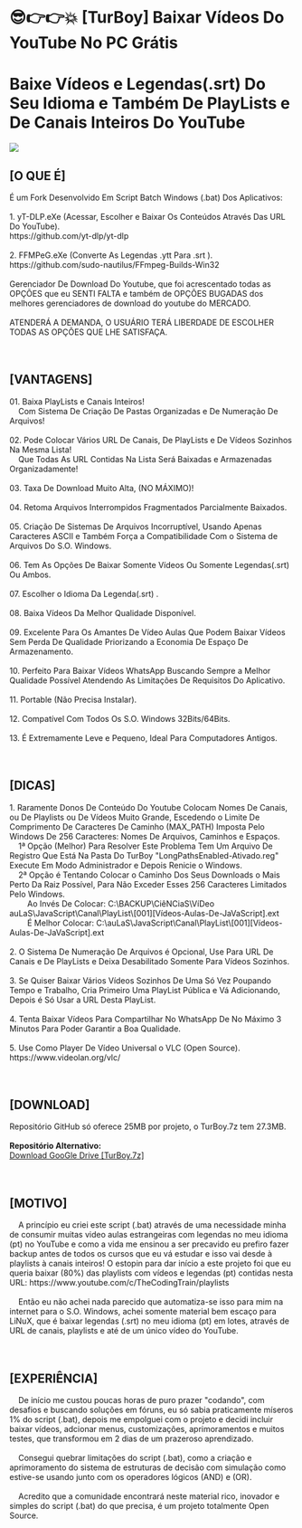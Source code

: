 # 😎👉👉💥 [TurBoy] Baixar Vídeos Do YouTube No PC Grátis
<h1>Baixe Vídeos e Legendas(.srt) Do Seu Idioma e Também De PlayLists e De Canais Inteiros Do YouTube</h1>
<img src="https://github.com/ostonprata/TurBoy/blob/main/TurBoy.png">
<h2>[O QUE É]</h2>
É um Fork Desenvolvido Em Script Batch Windows (.bat) Dos Aplicativos:
</br>
</br>
1. yT-DLP.eXe (Acessar, Escolher e Baixar Os Conteúdos Através Das URL Do YouTube). 
</br>
https://github.com/yt-dlp/yt-dlp
</br>
</br>
2. FFMPeG.eXe (Converte As Legendas .ytt Para .srt ). 
</br>
https://github.com/sudo-nautilus/FFmpeg-Builds-Win32
</br>
</br>
Gerenciador De Download Do Youtube, que foi acrescentado todas as OPÇÕES que eu SENTI FALTA e também de OPÇÕES BUGADAS dos melhores gerenciadores de download do youtube do MERCADO.
</br>
</br>
ATENDERÁ A DEMANDA, O USUÁRIO TERÁ LIBERDADE DE ESCOLHER TODAS AS OPÇÕES QUE LHE SATISFAÇA.
</br>
</br>
</br>
<h2>[VANTAGENS]</h2>
01. Baixa PlayLists e Canais Inteiros!
</br>
&nbsp;&nbsp;&nbsp;&nbsp;Com Sistema De Criação De Pastas Organizadas e De Numeração De Arquivos!
</br>
</br>
02. Pode Colocar Vários URL De Canais, De PlayLists e De Vídeos Sozinhos Na Mesma Lista!
</br>
&nbsp;&nbsp;&nbsp;&nbsp;Que Todas As URL Contidas Na Lista Será Baixadas e Armazenadas Organizadamente!
</br>
</br>
03. Taxa De Download Muito Alta, (NO MÁXIMO)!
</br>
</br>
04. Retoma Arquivos Interrompidos Fragmentados Parcialmente Baixados.
</br>
</br>
05. Criação De Sistemas De Arquivos Incorruptível, Usando Apenas Caracteres ASCII e Também Força a Compatibilidade Com o Sistema de Arquivos Do S.O. Windows.
</br>
</br>
06. Tem As Opções De Baixar Somente Vídeos Ou Somente Legendas(.srt) Ou Ambos.
</br>
</br>
07. Escolher o Idioma Da Legenda(.srt) .
</br>
</br>
08. Baixa Vídeos Da Melhor Qualidade Disponível.
</br>
</br>
09. Excelente Para Os Amantes De Vídeo Aulas Que Podem Baixar Vídeos Sem Perda De Qualidade Priorizando a Economia De Espaço De Armazenamento.
</br>
</br>
10. Perfeito Para Baixar Vídeos WhatsApp Buscando Sempre a Melhor Qualidade Possível Atendendo As Limitações De Requisitos Do Aplicativo.
</br>
</br>
11. Portable (Não Precisa Instalar).
</br>
</br>
12. Compatível Com Todos Os S.O. Windows 32Bits/64Bits.
</br>
</br>
13. É Extremamente Leve e Pequeno, Ideal Para Computadores Antigos.
</br>
</br>
</br>
<h2>[DICAS]</h2>
1. Raramente Donos De Conteúdo Do Youtube Colocam Nomes De Canais, ou De Playlists ou De Vídeos Muito Grande, Escedendo o Limite De Comprimento De Caracteres De Caminho (MAX_PATH) Imposta Pelo Windows De 256 Caracteres: Nomes De Arquivos, Caminhos e Espaços.
</br>
&nbsp;&nbsp;&nbsp;&nbsp;1ª Opção (Melhor) Para Resolver Este Problema Tem Um Arquivo De Registro Que Está Na Pasta Do TurBoy "LongPathsEnabled-Ativado.reg" Execute Em Modo Administrador e Depois Renicie o Windows.
</br>
&nbsp;&nbsp;&nbsp;&nbsp;2ª Opção é Tentando Colocar o Caminho Dos Seus Downloads o Mais Perto Da Raiz Possível, Para Não Exceder Esses 256 Caracteres Limitados Pelo Windows.
</br>
&nbsp;&nbsp;&nbsp;&nbsp;&nbsp;&nbsp;&nbsp;&nbsp;Ao Invés De Colocar: C:\BACKUP\CiêNCiaS\VíDeo auLaS\JavaScript\Canal\PlayList\[001][Vídeos-Aulas-De-JaVaScript].ext
</br>
&nbsp;&nbsp;&nbsp;&nbsp;&nbsp;&nbsp;&nbsp;&nbsp;É Melhor Colocar: C:\auLaS\JavaScript\Canal\PlayList\[001][Vídeos-Aulas-De-JaVaScript].ext
</br>
</br>
2. O Sistema De Numeração De Arquivos é Opcional, Use Para URL De Canais e De PlayLists e Deixa Desabilitado Somente Para Vídeos Sozinhos.
</br>
</br>
3. Se Quiser Baixar Vários Vídeos Sozinhos De Uma Só Vez Poupando Tempo e Trabalho, Cria Primeiro Uma PlayList Pública e Vá Adicionando, Depois é Só Usar a URL Desta PlayList.
</br>
</br>
4. Tenta Baixar Vídeos Para Compartilhar No WhatsApp De No Máximo 3 Minutos Para Poder Garantir a Boa Qualidade.
</br>
</br>
5. Use Como Player De Vídeo Universal o VLC (Open Source).
</br>
https://www.videolan.org/vlc/
</br>
</br>
</br>
<h2>[DOWNLOAD]</h2>
Repositório GitHub só oferece 25MB por projeto, o TurBoy.7z tem 27.3MB.
</br>
</br>
<b>Repositório Alternativo:</b>
</br>
<a href="https://drive.google.com/file/d/12BLgtgOA5dEW8e3YWjlPA5nXjOj2ntRp">Download GooGle Drive [TurBoy.7z]</a>
</br>
</br>
</br>
<h2>[MOTIVO]</h2>
&nbsp;&nbsp;&nbsp;&nbsp;A princípio eu criei este script (.bat) através de uma necessidade minha de consumir muitas video aulas estrangeiras com legendas no meu idioma (pt) no YouTube e como a vida me ensinou a ser precavido eu prefiro fazer backup antes de todos os cursos que eu vá estudar e isso vai desde à playlists à canais inteiros! O estopin para dar início a este projeto foi que eu queria baixar (80%) das playlists com vídeos e legendas (pt) contidas nesta URL: https://www.youtube.com/c/TheCodingTrain/playlists
</br>
</br>
&nbsp;&nbsp;&nbsp;&nbsp;Então eu não achei nada parecido que automatiza-se isso para mim na internet para o S.O. Windows, achei somente material bem escaço para LiNuX, que é baixar legendas (.srt) no meu idioma (pt) em lotes, através de URL de canais, playlists e até de um único vídeo do YouTube.
</br>
</br>
</br>
<h2>[EXPERIÊNCIA]</h2>
&nbsp;&nbsp;&nbsp;&nbsp;De início me custou poucas horas de puro prazer "codando", com desafios e buscando soluções em fóruns, eu só sabia praticamente míseros 1% do script (.bat), depois me empolguei com o projeto e decidi incluir baixar vídeos, adcionar menus, customizações, aprimoramentos e muitos testes, que transformou em 2 dias de um prazeroso aprendizado.
</br>
</br>
&nbsp;&nbsp;&nbsp;&nbsp;Consegui quebrar limitações do script (.bat), como a criação e aprimoramento do sistema de estruturas de decisão com simulação como estive-se usando junto com os operadores lógicos (AND) e (OR).
</br>
</br>
&nbsp;&nbsp;&nbsp;&nbsp;Acredito que a comunidade encontrará neste material rico, inovador e simples do script (.bat) do que precisa, é um projeto totalmente Open Source.
